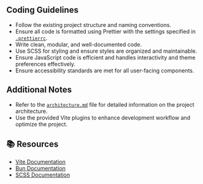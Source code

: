 <!-- markdownlint-disable first-line-h1 -->

## Coding Guidelines

- Follow the existing project structure and naming conventions.
- Ensure all code is formatted using Prettier with the settings specified in [`.prettierrc`](/.prettierrc).
- Write clean, modular, and well-documented code.
- Use SCSS for styling and ensure styles are organized and maintainable.
- Ensure JavaScript code is efficient and handles interactivity and theme preferences effectively.
- Ensure accessibility standards are met for all user-facing components.

## Additional Notes

- Refer to the [`architecture.md`](/architecture.md) file for detailed information on the project architecture.
- Use the provided Vite plugins to enhance development workflow and optimize the project.

## 📚 Resources

- [Vite Documentation](https://vitejs.dev/)
- [Bun Documentation](https://bun.sh/docs)
- [SCSS Documentation](https://sass-lang.com/documentation)
